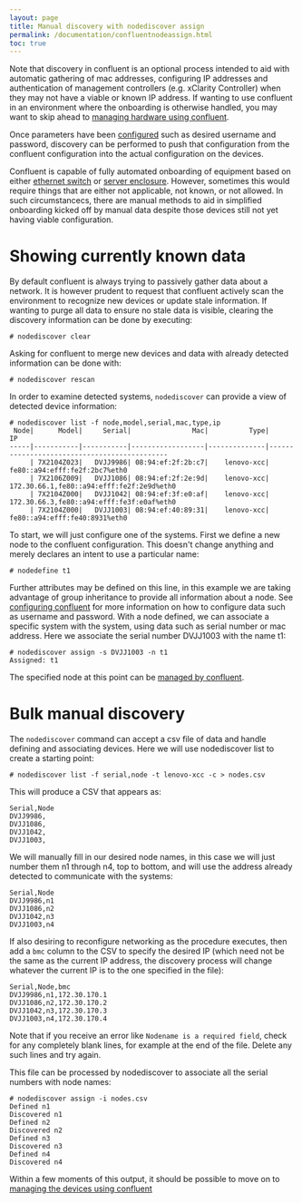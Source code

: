 ```yaml
---
layout: page
title: Manual discovery with nodediscover assign
permalink: /documentation/confluentnodeassign.html
toc: true
---
```


Note that discovery in confluent is an optional process intended to aid with automatic gathering of mac addresses,
configuring IP addresses and authentication of management controllers (e.g. xClarity Controller) when they may not have
a viable or known IP address. If wanting to use confluent in an environment where the onboarding is otherwise handled,
you may want to skip ahead to [managing hardware using confluent]({{site.baseurl}}/documentation/manageconfluent.html).

Once parameters have been [configured]({{site.baseurl}}/documentation/configureconfluennt.html) such as desired username and password,
discovery can be performed to push that configuration from the confluent configuration into the actual configuration on the devices.

Confluent is capable of fully automated onboarding of equipment based on either [ethernet switch]({{site.baseurl}}/documentation/confluentswitchdisco.html) or [server enclosure]({{site.baseurl}}/documentation/confluentenclosuredisco.html). However, sometimes
this would require things that are either not applicable, not known, or not allowed. In such circumstancecs, there are manual
methods to aid in simplified onboarding kicked off by manual data despite those devices still not yet having viable configuration.

# Showing currently known data

By default confluent is always trying to passively gather data about a network. It is however prudent to request that confluent actively scan the environment to recognize new devices or update stale information.  If wanting to purge all data to ensure no stale data
is visible, clearing the discovery information can be done by executing:

    # nodediscover clear

Asking for confluent to merge new devices and data with already detected information can be done with:

    # nodediscover rescan

In order to examine detected systems, `nodediscover` can provide a view of detected device information:
```
# nodediscover list -f node,model,serial,mac,type,ip
 Node|      Model|     Serial|               Mac|          Type|                                           IP
-----|-----------|-----------|------------------|--------------|---------------------------------------------
     | 7X2104Z023|   DVJJ9986| 08:94:ef:2f:2b:c7|    lenovo-xcc|                fe80::a94:efff:fe2f:2bc7%eth0
     | 7X2106Z009|   DVJJ1086| 08:94:ef:2f:2e:9d|    lenovo-xcc|    172.30.66.1,fe80::a94:efff:fe2f:2e9d%eth0
     | 7X2104Z000|   DVJJ1042| 08:94:ef:3f:e0:af|    lenovo-xcc|    172.30.66.3,fe80::a94:efff:fe3f:e0af%eth0
     | 7X2104Z000|   DVJJ1003| 08:94:ef:40:89:31|    lenovo-xcc|                fe80::a94:efff:fe40:8931%eth0
```
To start, we will just configure one of the systems. First we define a new node to the confluent configuration. This doesn't change
anything and merely declares an intent to use a particular name:

    # nodedefine t1

Further attributes may be defined on this line, in this example we are taking advantage of group inheritance to provide all information about a node. See [configuring confluent]({{site.baseurl}}/documentation/configconfluent.html) for more information on how to configure data such as username and password. With a node defined, we can associate a specific system with the system, using data such as serial number or mac address. Here we associate the serial number DVJJ1003 with the name t1:

    # nodediscover assign -s DVJJ1003 -n t1
    Assigned: t1

The specified node at this point can be [managed by confluent]({{site.baseurl}}/documentation/manageconfluent.html).

# Bulk manual discovery

The `nodediscover` command can accept a csv file of data and handle defining and associating devices. Here we will use nodediscover
list to create a starting point:

    # nodediscover list -f serial,node -t lenovo-xcc -c > nodes.csv

This will produce a CSV that appears as:

    Serial,Node
    DVJJ9986,
    DVJJ1086,
    DVJJ1042,
    DVJJ1003,

We will manually fill in our desired node names, in this case we will just number them n1 through n4, top to bottom, and will use the address already detected to communicate with the systems:

    Serial,Node
    DVJJ9986,n1
    DVJJ1086,n2
    DVJJ1042,n3
    DVJJ1003,n4

If also desiring to reconfigure networking as the procedure executes, then
add a `bmc` column to the CSV to specify the desired IP (which need not be the same as the current IP address, the discovery process will change whatever the current IP is to the one specified in the file):

    Serial,Node,bmc
    DVJJ9986,n1,172.30.170.1
    DVJJ1086,n2,172.30.170.2
    DVJJ1042,n3,172.30.170.3
    DVJJ1003,n4,172.30.170.4

Note that if you receive an error like `Nodename is a required field`, check for any completely blank lines, for example at the
end of the file. Delete any such lines and try again.
    

This file can be processed by nodediscover to associate all the serial numbers with node names:

    # nodediscover assign -i nodes.csv 
    Defined n1
    Discovered n1
    Defined n2
    Discovered n2
    Defined n3
    Discovered n3
    Defined n4
    Discovered n4

Within a few moments of this output, it should be possible to move on to [managing the devices using confluent]({{site.baseurl}}/documentation/manageconfluent.html)


